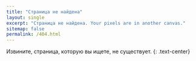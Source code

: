 ```yaml
---
title: "Страница не найдена"
layout: single
excerpt: "Страница не найдена. Your pixels are in another canvas."
sitemap: false
permalink: /404.html
---
```


Извините, страница, которую вы ищете, не существует.
{: .text-center}